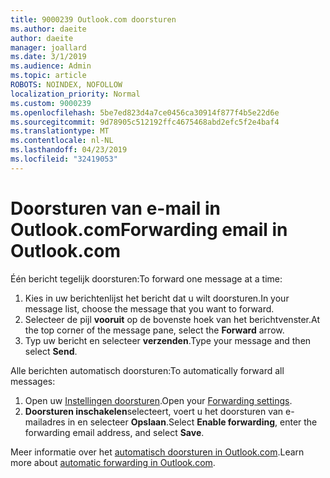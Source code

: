 ```yaml
---
title: 9000239 Outlook.com doorsturen
ms.author: daeite
author: daeite
manager: joallard
ms.date: 3/1/2019
ms.audience: Admin
ms.topic: article
ROBOTS: NOINDEX, NOFOLLOW
localization_priority: Normal
ms.custom: 9000239
ms.openlocfilehash: 5be7ed823d4a7ce0456ca30914f877f4b5e22d6e
ms.sourcegitcommit: 9d78905c512192ffc4675468abd2efc5f2e4baf4
ms.translationtype: MT
ms.contentlocale: nl-NL
ms.lasthandoff: 04/23/2019
ms.locfileid: "32419053"
---
```

# <a name="forwarding-email-in-outlookcom"></a><span data-ttu-id="3063e-102">Doorsturen van e-mail in Outlook.com</span><span class="sxs-lookup"><span data-stu-id="3063e-102">Forwarding email in Outlook.com</span></span>

<span data-ttu-id="3063e-103">Één bericht tegelijk doorsturen:</span><span class="sxs-lookup"><span data-stu-id="3063e-103">To forward one message at a time:</span></span>

1. <span data-ttu-id="3063e-104">Kies in uw berichtenlijst het bericht dat u wilt doorsturen.</span><span class="sxs-lookup"><span data-stu-id="3063e-104">In your message list, choose the message that you want to forward.</span></span>
2. <span data-ttu-id="3063e-105">Selecteer de pijl **vooruit** op de bovenste hoek van het berichtvenster.</span><span class="sxs-lookup"><span data-stu-id="3063e-105">At the top corner of the message pane, select the **Forward** arrow.</span></span>
3. <span data-ttu-id="3063e-106">Typ uw bericht en selecteer **verzenden**.</span><span class="sxs-lookup"><span data-stu-id="3063e-106">Type your message and then select **Send**.</span></span>

<span data-ttu-id="3063e-107">Alle berichten automatisch doorsturen:</span><span class="sxs-lookup"><span data-stu-id="3063e-107">To automatically forward all messages:</span></span>

1. <span data-ttu-id="3063e-108">Open uw [Instellingen doorsturen](https://outlook.live.com/mail/options/mail/forwarding/forwardingOption).</span><span class="sxs-lookup"><span data-stu-id="3063e-108">Open your [Forwarding settings](https://outlook.live.com/mail/options/mail/forwarding/forwardingOption).</span></span>
2. <span data-ttu-id="3063e-109">**Doorsturen inschakelen**selecteert, voert u het doorsturen van e-mailadres in en selecteer **Opslaan**.</span><span class="sxs-lookup"><span data-stu-id="3063e-109">Select **Enable forwarding**, enter the forwarding email address, and select **Save**.</span></span>

<span data-ttu-id="3063e-110">Meer informatie over het [automatisch doorsturen in Outlook.com](https://support.office.com/article/6246987c-6c8f-4144-b255-14fc07007dad).</span><span class="sxs-lookup"><span data-stu-id="3063e-110">Learn more about [automatic forwarding in Outlook.com](https://support.office.com/article/6246987c-6c8f-4144-b255-14fc07007dad).</span></span>